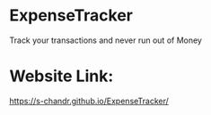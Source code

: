 # ExpenseTracker
Track your transactions and never run out of Money
# Website Link:
https://s-chandr.github.io/ExpenseTracker/
